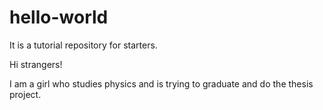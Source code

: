 # hello-world
It is a tutorial repository for starters.

Hi strangers!

I am a girl who studies physics and is trying to graduate and do the thesis project.
